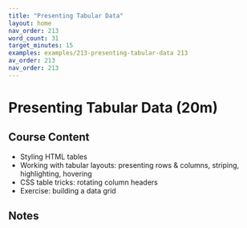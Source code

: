 ```yaml
---
title: "Presenting Tabular Data"
layout: home
nav_order: 213
word_count: 31
target_minutes: 15
examples: examples/213-presenting-tabular-data 213
av_order: 213
nav_order: 213
---
```

# Presenting Tabular Data (20m)

## Course Content

- Styling HTML tables
- Working with tabular layouts: presenting rows & columns, striping, highlighting, hovering
- CSS table tricks: rotating column headers
- Exercise: building a data grid

## Notes













